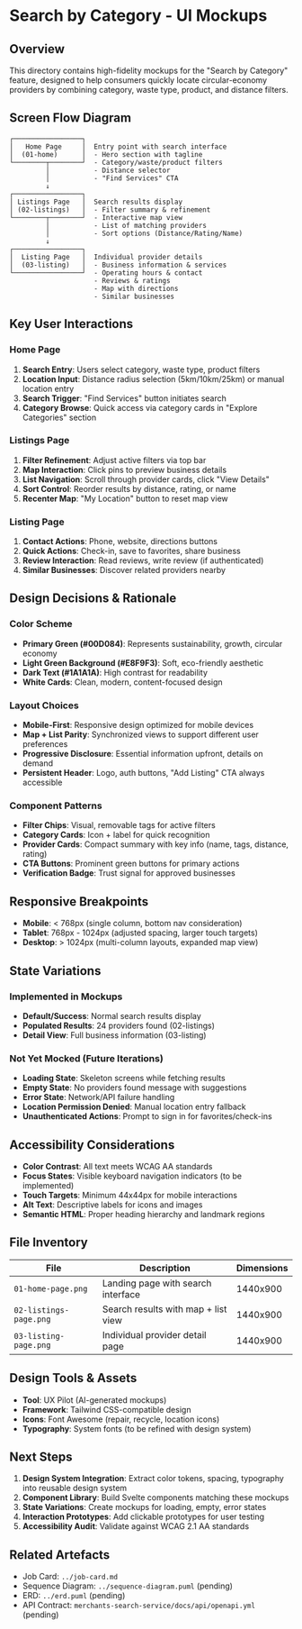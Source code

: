# Search by Category - UI Mockups

## Overview

This directory contains high-fidelity mockups for the "Search by Category" feature, designed to help consumers quickly locate circular-economy providers by combining category, waste type, product, and distance filters.

## Screen Flow Diagram

```
┌─────────────────┐
│   Home Page     │  Entry point with search interface
│  (01-home)      │  - Hero section with tagline
└────────┬────────┘  - Category/waste/product filters
         │           - Distance selector
         │           - "Find Services" CTA
         ↓
┌─────────────────┐
│ Listings Page   │  Search results display
│ (02-listings)   │  - Filter summary & refinement
└────────┬────────┘  - Interactive map view
         │           - List of matching providers
         │           - Sort options (Distance/Rating/Name)
         ↓
┌─────────────────┐
│  Listing Page   │  Individual provider details
│  (03-listing)   │  - Business information & services
└─────────────────┘  - Operating hours & contact
                     - Reviews & ratings
                     - Map with directions
                     - Similar businesses
```

## Key User Interactions

### Home Page
1. **Search Entry**: Users select category, waste type, product filters
2. **Location Input**: Distance radius selection (5km/10km/25km) or manual location entry
3. **Search Trigger**: "Find Services" button initiates search
4. **Category Browse**: Quick access via category cards in "Explore Categories" section

### Listings Page
1. **Filter Refinement**: Adjust active filters via top bar
2. **Map Interaction**: Click pins to preview business details
3. **List Navigation**: Scroll through provider cards, click "View Details"
4. **Sort Control**: Reorder results by distance, rating, or name
5. **Recenter Map**: "My Location" button to reset map view

### Listing Page
1. **Contact Actions**: Phone, website, directions buttons
2. **Quick Actions**: Check-in, save to favorites, share business
3. **Review Interaction**: Read reviews, write review (if authenticated)
4. **Similar Businesses**: Discover related providers nearby

## Design Decisions & Rationale

### Color Scheme
- **Primary Green (#00D084)**: Represents sustainability, growth, circular economy
- **Light Green Background (#E8F9F3)**: Soft, eco-friendly aesthetic
- **Dark Text (#1A1A1A)**: High contrast for readability
- **White Cards**: Clean, modern, content-focused design

### Layout Choices
- **Mobile-First**: Responsive design optimized for mobile devices
- **Map + List Parity**: Synchronized views to support different user preferences
- **Progressive Disclosure**: Essential information upfront, details on demand
- **Persistent Header**: Logo, auth buttons, "Add Listing" CTA always accessible

### Component Patterns
- **Filter Chips**: Visual, removable tags for active filters
- **Category Cards**: Icon + label for quick recognition
- **Provider Cards**: Compact summary with key info (name, tags, distance, rating)
- **CTA Buttons**: Prominent green buttons for primary actions
- **Verification Badge**: Trust signal for approved businesses

## Responsive Breakpoints

- **Mobile**: < 768px (single column, bottom nav consideration)
- **Tablet**: 768px - 1024px (adjusted spacing, larger touch targets)
- **Desktop**: > 1024px (multi-column layouts, expanded map view)

## State Variations

### Implemented in Mockups
- **Default/Success**: Normal search results display
- **Populated Results**: 24 providers found (02-listings)
- **Detail View**: Full business information (03-listing)

### Not Yet Mocked (Future Iterations)
- **Loading State**: Skeleton screens while fetching results
- **Empty State**: No providers found message with suggestions
- **Error State**: Network/API failure handling
- **Location Permission Denied**: Manual location entry fallback
- **Unauthenticated Actions**: Prompt to sign in for favorites/check-ins

## Accessibility Considerations

- **Color Contrast**: All text meets WCAG AA standards
- **Focus States**: Visible keyboard navigation indicators (to be implemented)
- **Touch Targets**: Minimum 44x44px for mobile interactions
- **Alt Text**: Descriptive labels for icons and images
- **Semantic HTML**: Proper heading hierarchy and landmark regions

## File Inventory

| File | Description | Dimensions |
|------|-------------|------------|
| `01-home-page.png` | Landing page with search interface | 1440x900 |
| `02-listings-page.png` | Search results with map + list view | 1440x900 |
| `03-listing-page.png` | Individual provider detail page | 1440x900 |

## Design Tools & Assets

- **Tool**: UX Pilot (AI-generated mockups)
- **Framework**: Tailwind CSS-compatible design
- **Icons**: Font Awesome (repair, recycle, location icons)
- **Typography**: System fonts (to be refined with design system)

## Next Steps

1. **Design System Integration**: Extract color tokens, spacing, typography into reusable design system
2. **Component Library**: Build Svelte components matching these mockups
3. **State Variations**: Create mockups for loading, empty, error states
4. **Interaction Prototypes**: Add clickable prototypes for user testing
5. **Accessibility Audit**: Validate against WCAG 2.1 AA standards

## Related Artefacts

- Job Card: `../job-card.md`
- Sequence Diagram: `../sequence-diagram.puml` (pending)
- ERD: `../erd.puml` (pending)
- API Contract: `merchants-search-service/docs/api/openapi.yml` (pending)

